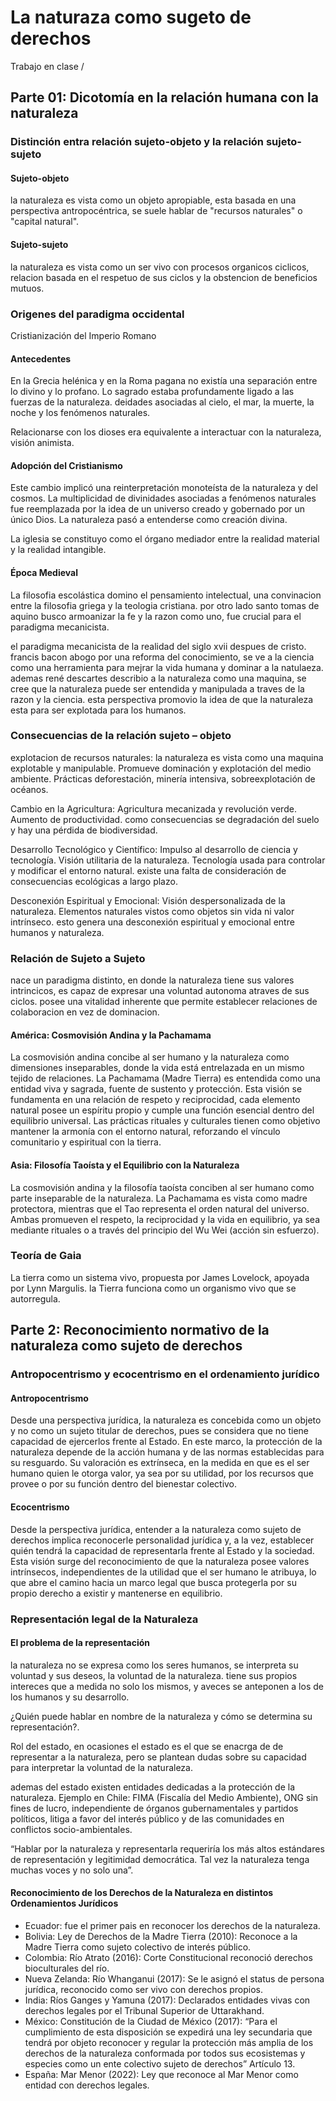 # La naturaza como sugeto de derechos

Trabajo en clase / 

## Parte 01: Dicotomía en la relación humana con la naturaleza

### Distinción entra relación sujeto-objeto y la relación sujeto-sujeto

#### Sujeto-objeto

la naturaleza es vista como un objeto apropiable, esta basada en una perspectiva antropocéntrica, se suele hablar de "recursos naturales" o "capital natural".

#### Sujeto-sujeto

la naturaleza es vista como un ser vivo con procesos organicos ciclicos, relacion basada en el respetuo de sus ciclos y la obstencion de beneficios mutuos.

### Origenes del paradigma occidental

Cristianización del Imperio Romano

#### Antecedentes

En la Grecia helénica y en la Roma pagana no existía una separación entre lo divino y lo profano. Lo sagrado estaba profundamente ligado a las fuerzas de la naturaleza. deidades asociadas al cielo, el mar, la muerte, la noche y los fenómenos naturales.

Relacionarse con los dioses era equivalente a interactuar con la naturaleza, visión animista.

#### Adopción del Cristianismo

Este cambio implicó una reinterpretación monoteísta de la naturaleza y del cosmos. La multiplicidad de divinidades asociadas a fenómenos naturales fue reemplazada por la idea de un universo creado y gobernado por un único Dios. La naturaleza pasó a entenderse como creación divina.

La iglesia se constituyo como el órgano mediador entre la realidad material y la realidad intangible.

#### Época Medieval

La filosofia escolástica domino el pensamiento intelectual, una convinacion entre la filosofia griega y la teologia cristiana. por otro lado santo tomas de aquino busco armoanizar la fe y la razon como uno, fue crucial para el  paradigma mecanicista.

el paradigma mecanicista de la realidad del siglo xvii despues de cristo. francis bacon abogo por una reforma del conocimiento, se ve a la ciencia como una herramienta para mejrar la vida humana y dominar a la natulaeza. ademas rené descartes describio a la naturaleza como una maquina, se cree que la naturaleza puede ser entendida y manipulada a traves de la razon y la ciencia. esta perspectiva promovio la idea de que la naturaleza esta para ser explotada para los humanos.

### Consecuencias de la relación sujeto – objeto

explotacion de recursos naturales: la naturaleza es vista como una maquina explotable y manipulable. Promueve dominación y explotación del
medio ambiente. Prácticas deforestación, minería intensiva, sobreexplotación de océanos.

Cambio en la Agricultura: Agricultura mecanizada y revolución verde. Aumento de productividad. como consecuencias se degradación del suelo y hay una pérdida de biodiversidad.

Desarrollo Tecnológico y Científico: Impulso al desarrollo de ciencia y tecnología. Visión utilitaria de la naturaleza. Tecnología usada para controlar y modificar el entorno natural. existe una falta de consideración de consecuencias ecológicas a largo plazo.

Desconexión Espiritual y Emocional: Visión despersonalizada de la naturaleza. Elementos naturales vistos como objetos sin vida ni valor intrínseco. esto genera una desconexión espiritual y emocional entre humanos y naturaleza.

### Relación de Sujeto a Sujeto

nace un paradigma distinto, en donde la naturaleza tiene sus valores intrincicos, es capaz de expresar una voluntad autonoma atraves de sus ciclos. posee una vitalidad inherente que permite establecer relaciones de colaboracion en vez de dominacion.

#### América: Cosmovisión Andina y la Pachamama 

La cosmovisión andina concibe al ser humano y la naturaleza como dimensiones inseparables, donde la vida está entrelazada en un mismo tejido de relaciones. La Pachamama (Madre Tierra) es entendida como una entidad viva y sagrada, fuente de sustento y protección. Esta visión se fundamenta en una relación de respeto y reciprocidad, cada elemento natural posee un espíritu propio y cumple una función esencial dentro del equilibrio universal. Las prácticas rituales y culturales tienen como objetivo mantener la armonía con el entorno natural, reforzando el vínculo comunitario y espiritual con la tierra.

#### Asia: Filosofía Taoísta y el Equilibrio con la Naturaleza

La cosmovisión andina y la filosofía taoísta conciben al ser humano como parte inseparable de la naturaleza. La Pachamama es vista como madre protectora, mientras que el Tao representa el orden natural del universo. Ambas promueven el respeto, la reciprocidad y la vida en equilibrio, ya sea mediante rituales o a través del principio del Wu Wei (acción sin esfuerzo).

### Teoría de Gaia

La tierra como un sistema vivo, propuesta por James Lovelock, apoyada por Lynn Margulis. la Tierra funciona como un organismo vivo que se autorregula.

## Parte 2: Reconocimiento normativo de la naturaleza como sujeto de derechos

### Antropocentrismo y ecocentrismo en el ordenamiento jurídico

#### Antropocentrismo

Desde una perspectiva jurídica, la naturaleza es concebida como un objeto y no como un sujeto titular de derechos, pues se considera que no tiene capacidad de ejercerlos frente al Estado. En este marco, la protección de la naturaleza depende de la acción humana y de las normas establecidas para su resguardo. Su valoración es extrínseca, en la medida en que es el ser humano quien le otorga valor, ya sea por su utilidad, por los recursos que provee o por su función dentro del bienestar colectivo.

#### Ecocentrismo

Desde la perspectiva jurídica, entender a la naturaleza como sujeto de derechos implica reconocerle personalidad jurídica y, a la vez, establecer quién tendrá la capacidad de representarla frente al Estado y la sociedad. Esta visión surge del reconocimiento de que la naturaleza posee valores intrínsecos, independientes de la utilidad que el ser humano le atribuya, lo que abre el camino hacia un marco legal que busca protegerla por su propio derecho a existir y mantenerse en equilibrio.

### Representación legal de la Naturaleza

#### El problema de la representación

la naturaleza no se expresa como los seres humanos, se interpreta su voluntad y sus deseos, la voluntad de la naturaleza. tiene sus propios intereces que a medida no solo los mismos, y aveces se anteponen a los de los humanos y su desarrollo. 

¿Quién puede hablar en nombre de la naturaleza y cómo se determina su representación?.

Rol del estado, en ocasiones el estado es el que se enacrga de de representar a la naturaleza, pero se plantean dudas sobre su capacidad para interpretar la voluntad de la naturaleza.

ademas del estado existen entidades dedicadas a la protección de la naturaleza. Ejemplo en Chile: FIMA (Fiscalía del Medio Ambiente), ONG sin fines de lucro, independiente de órganos gubernamentales y partidos políticos, litiga a favor del interés público y de las comunidades en conflictos socio-ambientales.

“Hablar por la naturaleza y representarla requeriría los más altos estándares de representación y legitimidad democrática. Tal vez la naturaleza tenga muchas voces y no solo una”.

#### Reconocimiento de los Derechos de la Naturaleza en distintos Ordenamientos Jurídicos

- Ecuador: fue el primer pais en reconocer los derechos de la naturaleza.
- Bolivia: Ley de Derechos de la Madre Tierra (2010): Reconoce a la Madre Tierra como sujeto colectivo de interés público.
- Colombia: Río Atrato (2016): Corte Constitucional reconoció derechos bioculturales del río.
- Nueva Zelanda: Río Whanganui (2017): Se le asignó el status de persona jurídica, reconocido como ser vivo con derechos propios.
- India: Ríos Ganges y Yamuna (2017): Declarados entidades vivas con derechos legales por el Tribunal Superior de Uttarakhand.
- México: Constitución de la Ciudad de México (2017): “Para el cumplimiento de esta disposición se expedirá una ley secundaria que tendrá por objeto reconocer y regular la protección más amplia de los derechos de la naturaleza conformada por todos sus ecosistemas y especies como un ente colectivo sujeto de derechos” Artículo 13.
- España: Mar Menor (2022): Ley que reconoce al Mar Menor como entidad con derechos legales.




